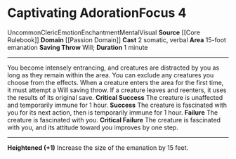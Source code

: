 ﻿---
actions: '[two-actions]'
area: 15-foot emanation
bloodline: null
component:
- Somatic
- Verbal
cost: null
deity: null
domain:
- '[[DATABASE/domain/Passion Domain|Passion]]'
duration: 1 minute
element: null
heighten: '+1'
heighten_level: 4, 5, 6, 7, 8, 9, 10
id: '405'
lesson: null
level: '4'
mystery: null
name: Captivating Adoration
patron_theme: null
range: null
rarity: Uncommon
requirement: null
saving_throw: Will
school: Enchantment
source: '[[DATABASE/source/Core Rulebook|Core Rulebook]]'
target: null
tradition: null
trait:
- '[[DATABASE/trait/Cleric|Cleric]]'
- '[[DATABASE/trait/Emotion|Emotion]]'
- '[[DATABASE/trait/Enchantment|Enchantment]]'
- '[[DATABASE/trait/Mental|Mental]]'
- '[[DATABASE/trait/Uncommon|Uncommon]]'
- '[[DATABASE/trait/Visual|Visual]]'
trigger: null
type: Focus

---
# Captivating Adoration<span class="item-type">Focus 4</span>

<span class="trait-uncommon item-trait">Uncommon</span><span class="item-trait">Cleric</span><span class="item-trait">Emotion</span><span class="item-trait">Enchantment</span><span class="item-trait">Mental</span><span class="item-trait">Visual</span>
**Source** [[Core Rulebook]] 
**Domain** [[Passion Domain]]
**Cast** <span class="action-icon">2</span> somatic, verbal
**Area** 15-foot emanation
**Saving Throw** Will; **Duration** 1 minute

---
You become intensely entrancing, and creatures are distracted by you as long as they remain within the area. You can exclude any creatures you choose from the effects.
 When a creature enters the area for the first time, it must attempt a Will saving throw. If a creature leaves and reenters, it uses the results of its original save.
**Critical Success** The creature is unaffected and temporarily immune for 1 hour.
**Success** The creature is fascinated with you for its next action, then is temporarily immune for 1 hour.
**Failure** The creature is fascinated with you.
**Critical Failure** The creature is fascinated with you, and its attitude toward you improves by one step.

---
**Heightened (+1)** Increase the size of the emanation by 15 feet.